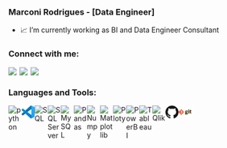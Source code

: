 ### Marconi Rodrigues - [Data Engineer]

- 📈 I’m currently working as BI and Data Engineer Consultant

### Connect with me:

[<img align="left"  width="22px" src="https://cdn.jsdelivr.net/npm/simple-icons@3.4.0/icons/linkedin.svg" />](https://www.linkedin.com/in/marconirangel/)
[<img align="left"  width="22px" src="https://www.kaggle.com/static/images/site-logo.png" />](https://www.kaggle.com/marconirodrigues)
[<img align="left"  width="22px" src="http://fonaje.amb.com.br/wp-content/uploads/2020/08/instagram.jpg" />](https://www.instagram.com/marconi.rangel/)

<br />

### Languages and Tools:

<img align="left" alt="python" width="26px" src="https://cdn3.iconfinder.com/data/icons/logos-and-brands-adobe/512/267_Python-512.png" />

<img align="left" alt="visual studio code" width="26px" src="https://raw.githubusercontent.com/github/explore/80688e429a7d4ef2fca1e82350fe8e3517d3494d/topics/visual-studio-code/visual-studio-code.png" />

<img align="left" alt="SQL" width="26px" src="https://cdn.jsdelivr.net/npm/simple-icons@3.4.0/icons/postgresql.svg" />

<img align="left" alt="SQLServer" width="26px" src="https://img.icons8.com/color/2x/microsoft-sql-server.png" />

<img align="left" alt="MySQL" width="26px" src="https://img.icons8.com/color/2x/mysql-logo.png" />

<img align="left" alt="Pandas" width="26px" src="https://cdn.shortpixel.ai/spai/w_375+q_lossy+ret_img+to_webp/https://www.numfocus.org/wp-content/uploads/2016/07/pandas-logo-300.png" />

<img align="left" alt="Numpy" width="26px" src="https://numpy.org/images/logos/numpy.svg" />

<img align="left" alt="Matplotlib" width="26px" src="https://matplotlib.org/_static/logo2_compressed.svg" />

<img align="left" alt="Ploty" width="26px" src="https://plotly.com/all_static/images/plotly_graphing_libraries_1.png" />

<img align="left" alt="PowerBI" width="26px" src="https://img.icons8.com/ios-filled/2x/power-bi.png" />

<img align="left" alt="Tableau" width="26px" src="https://img.icons8.com/color/2x/tableau-software.png" />

<img align="left" alt="Qlik" width="26px" src="https://cdn.icon-icons.com/icons2/2107/PNG/512/file_type_qlikview_icon_130217.png" />

<img align="left" alt="GitHub" width="26px" src="https://raw.githubusercontent.com/github/explore/78df643247d429f6cc873026c0622819ad797942/topics/github/github.png" />

<img align="left" alt="Git" width="26px" src="https://raw.githubusercontent.com/github/explore/80688e429a7d4ef2fca1e82350fe8e3517d3494d/topics/git/git.png" />

<br />
<br />

